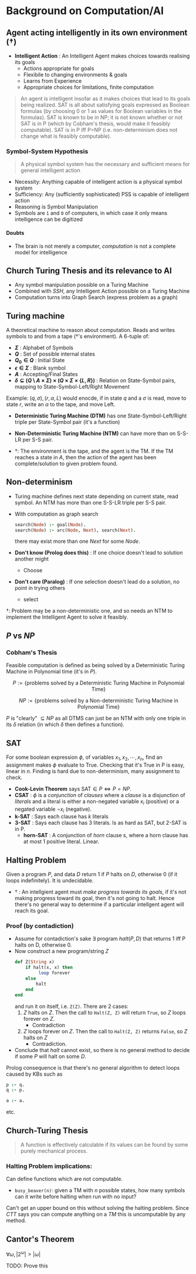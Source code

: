 # Background on Computation/AI
## Agent acting intelligently in its own environment ($\dagger$)
* **Intelligent Action** : An Intelligent Agent makes choices towards realising its goals
    * Actions appropriate for goals
    * Flexibile to changing environments & goals
    * Learns from Experience
    * Appropriate choices for limitations, finite computation

> An agent is intelligent insofar as it makes choices that
> lead to its goals being realized. SAT is all about satisfying
> goals expressed as Boolean formulas (by choosing 0 or 1 as
> values for Boolean variables in the formulas). SAT is known
> to be in NP; it is not known whether or not SAT is in P
> (which by Cobham's thesis, would make it feasibly computable).
> SAT is in P iff P=NP (i.e. non-determinism does not
> change what is feasibly computable).

### Symbol-System Hypothesis
> A physical symbol system has the necessary and sufficient means for general intelligent action

* Necessity: Anything capable of intelligent action is a physical symbol system
* Sufficiency: Any (sufficiently sophisticated) PSS is capable of intelligent action
* Reasoning is Symbol Manipulation
* Symbols are `1` and `0` of computers, in which case it only means intelligence can be digitized

#### Doubts
* The brain is not merely a computer, _computation_ is not a complete model for intelligence

## Church Turing Thesis and its relevance to AI
* Any symbol manipulation possible on a Turing Machine
* Combined with _SSH_, any Intelligent Action possible on a Turing Machine
* Computation turns into Graph Search (express problem as a graph)

## Turing machine
A theoretical machine to reason about computation. Reads and writes symbols to and from a tape ($\dagger$'s environment).
A 6-tuple of:

* **$\Sigma$** : Alphabet of Symbols
* **$Q$** : Set of possible internal states
* **$Q_0 \in Q$** : Initial State
* **$\epsilon \in \Sigma$** : Blank symbol
* **$A$** : Accepting/Final States
* **$\delta \subseteq (Q \setminus  A \times \Sigma) \times (Q \times \Sigma \times \{L, R\})$** : Relation on State-Symbol pairs, mapping to State-Symbol-Left/Right Movement

Example: $(q, \sigma), (r, \alpha, L)$ would enocde, if in state $q$ and a $\sigma$ is read, move to state $r$, write an $\alpha$ to the tape, and move Left.

* **Deterministic Turing Machine (DTM)** has one State-Symbol-Left/Right triple per State-Symbol pair (it's a function)
* **Non-Deterministic Turing Machine (NTM)** can have more than on S-S-LR per S-S pair.

* $\dagger$: The environment is the tape, and the agent is the TM. If the TM reaches a state in $A$, then the action of the agent has been complete/solution to given problem found.

## Non-determinism
* Turing machine defines next state depending on current state, read symbol. An NTM has more than one S-S-LR triple per S-S pair.
* With computation as graph search

    ```prolog
    search(Node) :- goal(Node).
    search(Node) :- arc(Node, Next), search(Next).
    ```
    there may exist more than one $Next$ for some $Node$.

* **Don't know (Prolog does this)** : If one choice doesn't lead to solution another might
    * Choose
* **Don't care (Paralog)** : If one selection doesn't lead do a solution, no point in trying others
    * select

$\dagger$: Problem may be a non-deterministic one, and so needs an NTM to implement the Intelligent Agent to solve it feasibly.

## $P$ vs $NP$
### Cobham's Thesis
Feasible computation is defined as being solved by a Deterministic Turing Machine in Polynomial time (it's in $P$).

$$P :=  \{\text{problems solved by a Deterministic Turing Machine in Polynomial Time} \}$$

$$NP:= \{\text{problems solved by a Non-deterministic Turing Machine in Polynomial Time} \}$$

$P$ is "clearly" $\subseteq NP$ as all DTMS can just be an NTM with only one triple in its $\delta$ relation (in which $\delta$ then defines a function).

## SAT
For some boolean expression $\phi$, of variables $x_1, x_2, \cdots, x_n$, find an assignment makes $\phi$ evaluate to True.
Checking that it's True in P is easy, linear in $n$.
Finding is hard due to non-determinism, many assignment to check.

* **Cook-Levin Theorem** says $\text{SAT} \in P \iff P = NP$.
* **CSAT** : $\phi$ is a _conjunction_ of _clauses_ where a _clause_ is a disjunction of _literals_ and a literal is either a non-negated variable $x_i$ (positive) or a negated variable $\neg x_i$ (negative).
* **k-SAT** : Says each clause has $k$ literals
* **3-SAT** : Says each clause has $3$ literals. Is as hard as SAT, but 2-SAT is in P.
    * **horn-SAT** : A conjunction of _horn_ clause s, where a horn clause has at most 1 positive literal. Linear.

## Halting Problem
Given a program $P$, and data $D$ return 1 if $P$ halts on $D$, otherwise 0 (if it loops indefinitely).
It is undecidable.

* $\dagger$ : An intellgient agent must _make progress towards its goals_, if it's not making progress toward its goal, then it's not going to halt. Hence there's no general way to determine if a particular intellgent agent will reach its goal.

### Proof (by contadiction)
* Assume for contadiction's sake $\exists$ program $halt(P, D)$ that returns 1 iff P halts on D, otherwise 0.
* Now construct a new program/string $Z$
    ```ruby
    def Z(String x)
        if halt(x, x) then
             loop forever
        else
            halt
        end
    end
    ```
    and run it on itself, i.e. `Z(Z)`. There are 2 cases:
    1. $Z$ halts on $Z$. Then the call to `Halt(Z, Z)` will return `True`, so $Z$ loops forever on $Z$.
        - Contradiction
    2. $Z$ loops forever on $Z$.  Then the call to `Halt(Z, Z)` returns `False`, so $Z$ halts on $Z$
        - Contradiction.
* Conclude that $halt$ cannot exist, so there is no general method to decide if some $P$ will halt on some $D$.

Prolog consequence is that there's no general algorithm to detect loops caused by KBs such as
```prolog
p :- q.
q :- p.

a :- a.
```
etc.

## Church-Turing Thesis
> A function is effectively calculable if its values can be found by some purely mechanical process.

### Halting Problem implications:
Can define functions which are not computable.

* `busy_beaver(n)`: given a TM with $n$ possible states, how many symbols can it write before halting when run with no input?

Can't get an upper bound on this without solving the halting problem. Since _CTT_ says you can compute anything on a _TM_ this is uncomputable by any method.

## Cantor's Theorem
$\forall \omega, \left|2^\omega \right| > \left|\omega\right|$

TODO: Prove this
